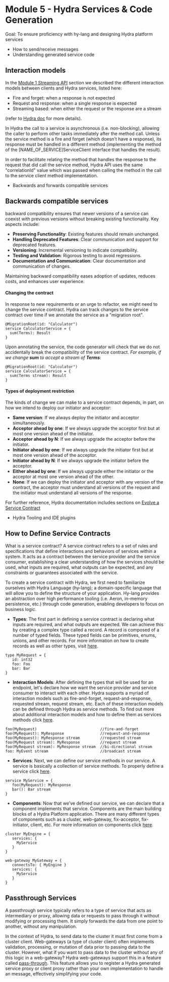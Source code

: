 # Module 5 - Hydra Services & Code Generation

Goal: To ensure proficiency with hy-lang and designing Hydra platform services

- How to send/receive messages
- Understanding generated service code

## Interaction models
In the [Module 1 Streaming API](../Module_1_Distributed_system_basics#streaming-apis) section we described the different interaction models between clients and Hydra services, listed here:

- Fire and forget: when a response is not expected
- Request and response: when a single response is expected
- Streaming based: when either the request or the response are a stream

(refer to [Hydra doc](https://docs.hydra.weareadaptive.com/LATEST/Development/Services/InteractionModels.html) for more details).

In Hydra the call to a service is asynchronous (i.e. non-blocking), allowing the caller to perform other tasks immediately after the method call.
Unless the service method is a fire and forget (which doesn't have a response), its response must be handled in a different method (implementing the method of the [NAME_OF_SERVICE]ServiceClient interface that handles
the result).

In order to facilitate relating the method that handles the response to the request that did call the service method,
Hydra API uses the same "correlationId" value which was passed when calling the method in the call to the service client method
implementation.



- Backwards and forwards compatible services

## Backwards compatible services

backward compatibility ensures that newer versions of a service can coexist with previous versions without breaking existing functionality. Key aspects include:

- **Preserving Functionality**: Existing features should remain unchanged.
- **Handling Deprecated Features**: Clear communication and support for deprecated features.
- **Versioning**: Incremental versioning to indicate compatibility.
- **Testing and Validation**: Rigorous testing to avoid regressions.
- **Documentation and Communication**: Clear documentation and communication of changes.

Maintaining backward compatibility eases adoption of updates, reduces costs, and enhances user experience.

#### Changing the contract
In response to new requirements or an urge to refactor, we might need to change the service contract. Hydra can track changes to the service contract over time if we annotate the service as a "migration root".
```hydra
@MigrationRoot(id: "Calculator")
service CalculatorService = {
  sum(Terms): Result
}
```
Upon annotating the service, the code generator will check that we do not accidentally break the compatibility of the service contract.
_For example, if we change _**sum**_ to accept a stream of **Terms**_:
```hydra
@MigrationRoot(id: "Calculator")
service CalculatorService = {
  sum(Terms stream): Result
}
```

#### Types of deployment restriction
The kinds of change we can make to a service contract depends, in part, on how we intend to deploy our initiator and acceptor:
- **Same version**: If we always deploy the initiator and acceptor simultaneously.
- **Acceptor ahead by one**: If we always upgrade the acceptor first but at most one version ahead of the initiator.
- **Acceptor ahead by N**: If we always upgrade the acceptor before the initiator.
- **Initiator ahead by one**: If we always upgrade the initiator first but at most one version ahead of the acceptor.
- **Initiator ahead by N**: If we always upgrade the initiator before the acceptor.
- **Either ahead by one**: If we always upgrade either the initiator or the acceptor at most one version ahead of the other.
- **None**: If we can deploy the initiator and acceptor with any version of the contract, the acceptor must understand all versions of the request and the initiator must understand all versions of the response.


For further reference, Hydra documentation includes sections on
[Evolve a Service Contract](https://docs.hydra.weareadaptive.com/LATEST/Development/Services/Versioning/EvolveAServiceContract.html)


- Hydra Tooling and IDE plugins

## How to Define Service Contracts

What is a service contract? A service contract refers to a set of rules and specifications that define interactions and
behaviors of services within a system. It acts as a contract between the service provider and the service consumer,
establishing a clear understanding of how the services should be used, what inputs are required, what outputs can be
expected, and any constraints or guarantees associated with the service.

To create a service contract with Hydra, we first need to familiarize ourselves with Hydra Language (hy-lang); a
domain-specific language that will allow you to define the structure of your application. Hy-lang provides an
abstraction over high performance tooling (i.e. Aeron, in-memory persistence, etc.) through code generation, enabling
developers to focus on business logic.

- **Types**: The first part in defining a service contract is declaring what inputs are required, and what outputs are
  expected. We can achieve this by creating a complex type called a record. A record is composed of a number of typed
  fields. These typed fields can be primitives, enums, unions, and other records. For more information on how to create
  records as well as other types,
  visit [here](https://docs.hydra.weareadaptive.com/LATEST/Development/CodeGen/HyLangTypeReference.html).

```
type MyRequest = {
   id: int32
   foo: Foo
   bar: Bar
}
```

- **Interaction Models**: After defining the types that will be used for an endpoint, let's declare how we want the
  service provider and service consumer to interact with each other. Hydra supports a myriad of interaction models such
  as fire-and-forget, request-and-response, requested stream, request stream, etc. Each of these interaction models can
  be defined through Hydra as service methods. To find out more about additional interaction models and how to define
  them as services methods
  click [here](https://docs.hydra.weareadaptive.com/LATEST/Development/Services/InteractionModels.html).

```
foo(MyRequest)                            //fire-and-forget
foo(MyRequest): MyResponse                //request-and-response
foo(MyRequest): MyResponse stream         //requested stream
foo(MyRequest stream): MyResponse         //request stream
foo(MyRequest stream): MyResponse stream  //bi-directional stream
foo: MyEvent stream                       //broadcast stream
```

- **Services**: Next, we can define our service methods in our service. A service is basically a collection of service
  methods. To properly define a service
  click [here](https://docs.hydra.weareadaptive.com/LATEST/Development/CodeGen/HyLangForServices.html).

```
service MyService = {
   foo(MyRequest): MyResponse
   bar(): Bar stream
}
```

- **Components**: Now that we’ve defined our service, we can declare that a component implements that service.
  Components are the main building blocks of a Hydra Platform application. There are many different types of components
  such as a cluster, web-gateway, fix-acceptor, fix-initiator, client, etc. For more information on components
  click [here](https://docs.hydra.weareadaptive.com/LATEST/Development/CodeGen/HyLangForComponents.html).

```
cluster MyEngine = {
   services: {
     MyService
   }
}

web-gateway MyGateway = {
   connectsTo: { MyEngine }
   services: {
     MyService
   }
}
```

## Passthrough Services

A passthrough service typically refers to a type of service that acts as intermediary or proxy, allowing data or
requests to pass through it without modifying or processing them. It simply forwards the data from one point to another,
without any manipulation.

In the context of Hydra, to send data to the cluster it must first come from a cluster client. Web-gateways (a type of
cluster client) often implements validation, processing, or mutation of data prior to passing data to the cluster.
However, what if you want to pass data to the cluster without any of this logic in a web-gateway? Hydra web-gateways
support this in a feature
called [pass-through](https://docs.hydra.weareadaptive.com/LATEST/Development/GettingStarted/Tutorial/Exercises/Passthrough.html).
This feature allows you to register a Hydra generated service proxy or client proxy rather than your own implementation
to handle an message, effectively simplifying your code.
